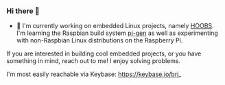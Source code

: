### Hi there 👋

- 🔭 I'm currently working on embedded Linux projects, namely [HOOBS](https://github.com/hoobs-org/hoobs-build). I'm learning the Raspbian build system [pi-gen](https://github.com/rpi-distro/pi-gen) as well as experimenting with non-Raspbian Linux distributions on the Raspberry Pi.

If you are interested in building cool embedded projects, or you have something in mind, reach out to me! I enjoy solving problems.

I'm most easily reachable via Keybase: https://keybase.io/bri_
<!-- who knew Github was trying to become a social network? This is weird. Is it a resume? A profile? What *is* this? -->
